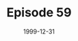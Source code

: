 ---
layout: podcast
title: Episode 59 
number: 59
subtitle: 
summary: 
date: 1999-12-31
location: https://dl.dropboxusercontent.com/s/g08kaoyzd2kspv3/Episode59.mp3?dl=0
size: 
duration: 
---